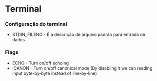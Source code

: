 # Terminal

### Configuração do terminal

<ul>
<li>STDIN_FILENO - É a descrição de arquivo padrão para entrada de dados.</li>

</ul>

### Flags

<ul>
<li>ECHO - Turn on/off echoing</li>
<li>ICANON - Turn on/off canonical mode (By disabling it we can reading input byte-by-byte instead of line-by-line)</li>
</ul>